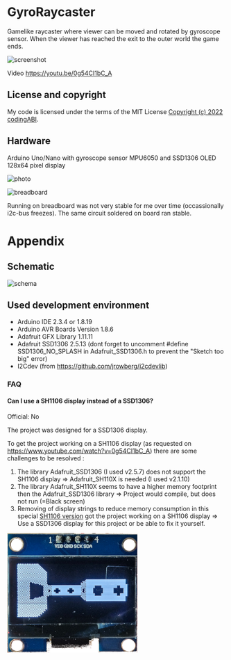 # GyroRaycaster
Gamelike raycaster where viewer can be moved and rotated by gyroscope sensor. When the viewer has reached the exit to the outer world the game ends.

![screenshot](/assets/images/Screenshot.png) 

Video https://youtu.be/0g54CI1bC_A

## License and copyright
My code is licensed under the terms of the MIT License [Copyright (c) 2022 codingABI](LICENSE).

## Hardware

Arduino Uno/Nano with gyroscope sensor MPU6050 and SSD1306 OLED 128x64 pixel display

![photo](/assets/images/GyroRaycaster.jpg) 

![breadboard](/assets/images/Breadboard.svg) 

Running on breadboard was not very stable for me over time (occassionally i2c-bus freezes). The same circuit soldered on board ran stable.

# Appendix

## Schematic

![schema](/assets/images/Schema.svg) 

## Used development environment

- Arduino IDE 2.3.4 or 1.8.19
- Arduino AVR Boards Version 1.8.6
- Adafruit GFX Library 1.11.11 
- Adafruit SSD1306 2.5.13 (dont forget to uncomment #define SSD1306_NO_SPLASH in Adafruit_SSD1306.h to prevent the "Sketch too big" error)
- I2Cdev (from https://github.com/jrowberg/i2cdevlib)

### FAQ

#### Can I use a SH1106 display instead of a SSD1306?
Official: No

The project was designed for a SSD1306 display.

To get the project working on a SH1106 display (as requested on https://www.youtube.com/watch?v=0g54CI1bC_A)
there are some challenges to be resolved :  
 1) The library Adafruit_SSD1306 (I used v2.5.7) does not support the SH1106 display => Adafruit_SH110X is needed (I used v2.1.10)
 2) The library Adafruit_SH110X seems to have a higher memory footprint then the Adafruit_SSD1306 library => Project would compile, but does not run (=Black screen)
 3) Removing of display strings to reduce memory consumption in this special [SH1106 version](/inofficial/GyroRaycasterSH1106/GyroRaycasterSH1106.ino) got the project working on a SH1106 display
 => Use a SSD1306 display for this project or be able to fix it yourself.

![screenshot](/assets/images/SH1106.png) 

